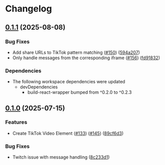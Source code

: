 # Changelog

## [0.1.1](https://github.com/muxinc/media-elements/compare/tiktok-video-element@0.1.0...tiktok-video-element@0.1.1) (2025-08-08)


### Bug Fixes

* Add share URLs to TikTok pattern matching ([#150](https://github.com/muxinc/media-elements/issues/150)) ([594a207](https://github.com/muxinc/media-elements/commit/594a2076c081cfe1b291aed9130bc0a78fcba623))
* Only handle messages from the corresponding iframe ([#156](https://github.com/muxinc/media-elements/issues/156)) ([fd91832](https://github.com/muxinc/media-elements/commit/fd918327400c07a52e02a635855665238bfc7e15))


### Dependencies

* The following workspace dependencies were updated
  * devDependencies
    * build-react-wrapper bumped from ^0.2.0 to ^0.2.3

## [0.1.0](https://github.com/muxinc/media-elements/compare/tiktok-video-element-v0.0.1...tiktok-video-element@0.1.0) (2025-07-15)


### Features

* Create TikTok Video Element ([#133](https://github.com/muxinc/media-elements/issues/133)) ([#145](https://github.com/muxinc/media-elements/issues/145)) ([89cf6d3](https://github.com/muxinc/media-elements/commit/89cf6d393710da96108a038530867130fe73d4d3))


### Bug Fixes

* Twitch issue with message handling ([8c233d1](https://github.com/muxinc/media-elements/commit/8c233d13bbf552247a84e8ad77d234b7c9ccc57f))
